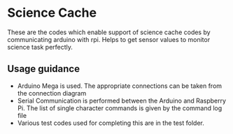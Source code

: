 # Science Cache

These are the codes which enable support of science cache codes by communicating arduino with rpi. Helps to get sensor values to monitor science task perfectly. 

##  Usage guidance

- Arduino Mega is used. The appropriate connections can be taken from the connection diagram
- Serial Communication is performed between the Arduino and Raspberry Pi. The list of single character commands is given by the
  command log file
- Various test codes used for completing this are in the test folder.
